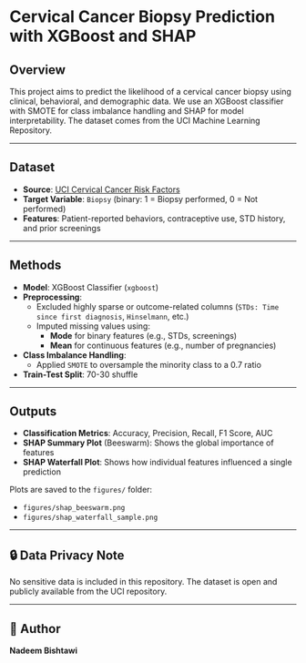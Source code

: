# Cervical Cancer Biopsy Prediction with XGBoost and SHAP

## Overview

This project aims to predict the likelihood of a cervical cancer biopsy using clinical, behavioral, and demographic data. We use an XGBoost classifier with SMOTE for class imbalance handling and SHAP for model interpretability. The dataset comes from the UCI Machine Learning Repository.

---

## Dataset

- **Source**: [UCI Cervical Cancer Risk Factors](https://archive.ics.uci.edu/ml/datasets/Cervical+Cancer+%28Risk+Factors%29)
- **Target Variable**: `Biopsy` (binary: 1 = Biopsy performed, 0 = Not performed)
- **Features**: Patient-reported behaviors, contraceptive use, STD history, and prior screenings

---

## Methods

- **Model**: XGBoost Classifier (`xgboost`)
- **Preprocessing**:
  - Excluded highly sparse or outcome-related columns (`STDs: Time since first diagnosis`, `Hinselmann`, etc.)
  - Imputed missing values using:
    - **Mode** for binary features (e.g., STDs, screenings)
    - **Mean** for continuous features (e.g., number of pregnancies)
- **Class Imbalance Handling**:  
  - Applied `SMOTE` to oversample the minority class to a 0.7 ratio
- **Train-Test Split**: 70-30 shuffle

---

## Outputs

- **Classification Metrics**: Accuracy, Precision, Recall, F1 Score, AUC
- **SHAP Summary Plot** (Beeswarm): Shows the global importance of features  
- **SHAP Waterfall Plot**: Shows how individual features influenced a single prediction

Plots are saved to the `figures/` folder:
- `figures/shap_beeswarm.png`
- `figures/shap_waterfall_sample.png`


---

## 🔒 Data Privacy Note

No sensitive data is included in this repository. The dataset is open and publicly available from the UCI repository.

---

## 👤 Author

**Nadeem Bishtawi**  
